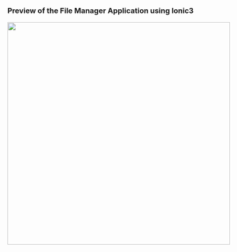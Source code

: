 

<h3>Preview of the File Manager Application using Ionic3 </h3>
<img src="https://github.com/bharathirajatut/ionic3/blob/master/FileManagerApp/ionic-file-manager-app.png" 
width="500">
